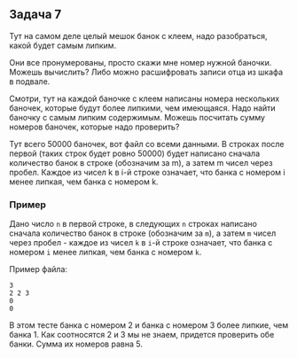 ## Задача 7

Тут на самом деле целый мешок банок с клеем, надо разобраться, какой будет самым липким.

Они все пронумерованы, просто скажи мне номер нужной баночки. Можешь вычислить? Либо можно расшифровать записи отца из шкафа в подвале.

Смотри, тут на каждой баночке с клеем написаны номера нескольких баночек, которые будут более липкими, чем имеющаяся. Надо найти баночку с самым липким содержимым. Можешь посчитать сумму номеров баночек, которые надо проверить?

Тут всего 50000 баночек, вот файл со всеми данными. В строках после первой (таких строк будет ровно 50000) будет написано сначала количество банок в строке (обозначим за m), а затем m чисел через пробел. Каждое из чисел k в i-й строке означает, что банка с номером i менее липкая, чем банка с номером k.

### Пример

Дано число `n` в первой строке, в следующих `n` строках написано сначала количество банок в строке (обозначим за `m`), а затем `m` чисел через пробел - каждое из чисел `k` в `i`-й строке означает, что банка с номером `i` менее липкая, чем банка с номером `k`.

Пример файла:
```
3
2 2 3
0
0
```

В этом тесте банка с номером 2 и банка с номером 3 более липкие, чем банка 1. Как соотносятся 2 и 3 мы не знаем, придется проверить обе банки. Сумма их номеров равна 5.